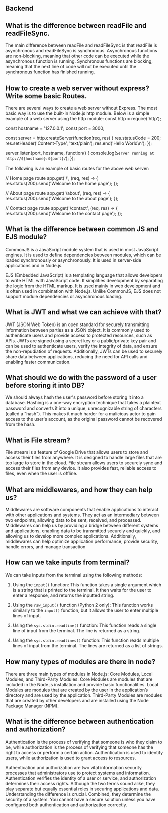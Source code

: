 ## Backend

## What is the difference between readFile and readFileSync.

The main difference between readFile and readFileSync is that readFile is asynchronous and readFileSync is synchronous. Asynchronous functions are non-blocking, meaning that other code can be executed while the asynchronous function is running. Synchronous functions are blocking, meaning that the next line of code will not be executed until the synchronous function has finished running.

## How to create a web server without express? Write some basic Routes.

There are several ways to create a web server without Express.
The most basic way is to use the built-in Node.js http module.
Below is a simple example of a web server using the http module:
const http = require('http');

const hostname = '127.0.0.1';
const port = 3000;

const server = http.createServer(function(req, res) {
res.statusCode = 200;
res.setHeader('Content-Type', 'text/plain');
res.end('Hello World\n');
});

server.listen(port, hostname, function() {
console.log(`Server running at http://${hostname}:${port}/`);
});

The following is an example of basic routes for the above web server:

// Home page route
app.get('/', (req, res) => {
res.status(200).send('Welcome to the home page');
});

// About page route
app.get('/about', (req, res) => {
res.status(200).send('Welcome to the about page');
});

// Contact page route
app.get('/contact', (req, res) => {
res.status(200).send('Welcome to the contact page');
});

## What is the difference between common JS and EJS module?

CommonJS is a JavaScript module system that is used in most JavaScript engines. It is used to define dependencies between modules, which can be loaded synchronously or asynchronously. It is used in server-side applications and in Node.js.

EJS (Embedded JavaScript) is a templating language that allows developers to write HTML with JavaScript code. It simplifies development by separating the logic from the HTML markup. It is used mainly in web development and is often used in combination with Node.js. Unlike CommonJS, EJS does not support module dependencies or asynchronous loading.

## What is JWT and what we can achieve with that?

JWT (JSON Web Token) is an open standard for securely transmitting information between parties as a JSON object. It is commonly used to authenticate users and provide access to protected resources, such as APIs. JWTs are signed using a secret key or a public/private key pair and can be used to authenticate users, verify the integrity of data, and ensure the non-repudiation of requests. Additionally, JWTs can be used to securely share data between applications, reducing the need for API calls and enabling faster communication.

## What should we do with the password of a user before storing it into DB?

We should always hash the user's password before storing it into a database. Hashing is a one-way encryption technique that takes a plaintext password and converts it into a unique, unrecognizable string of characters (called a "hash"). This makes it much harder for a malicious actor to gain access to the user's account, as the original password cannot be recovered from the hash.

## What is File stream?

File stream is a feature of Google Drive that allows users to store and access their files from anywhere. It is designed to handle large files that are too large to store in the cloud. File stream allows users to securely sync and access their files from any device. It also provides fast, reliable access to files, even when the user is offline.

## What are middlewares, and how they can help us?

Middlewares are software components that enable applications to interact with other applications and systems. They act as an intermediary between two endpoints, allowing data to be sent, received, and processed. Middlewares can help us by providing a bridge between different systems and applications, enabling data to be transmitted securely and quickly, and allowing us to develop more complex applications. Additionally, middlewares can help optimize application performance, provide security, handle errors, and manage transaction

## How can we take inputs from terminal?

We can take inputs from the terminal using the following methods:

1. Using the `input()` function: This function takes a single argument which is a string that is printed to the terminal. It then waits for the user to enter a response, and returns the inputted string.

2. Using the `raw_input()` function (Python 2 only): This function works similarly to the `input()` function, but it allows the user to enter multiple lines of input.

3. Using the `sys.stdin.readline()` function: This function reads a single line of input from the terminal. The line is returned as a string.

4. Using the `sys.stdin.readlines()` function: This function reads multiple lines of input from the terminal. The lines are returned as a list of strings.

## How many types of modules are there in node?

There are three main types of modules in Node.js: Core Modules, Local Modules, and Third-Party Modules. Core Modules are modules that are included in the Node.js installation and provide basic functionalities. Local Modules are modules that are created by the user in the application’s directory and are used by the application. Third-Party Modules are modules that are created by other developers and are installed using the Node Package Manager (NPM).

## What is the difference between authentication and authorization?

Authentication is the process of verifying that someone is who they claim to be, while authorization is the process of verifying that someone has the right to access or perform a certain action. Authentication is used to identify users, while authorization is used to grant access to resources.

Authentication and authorization are two vital information security processes that administrators use to protect systems and information. Authentication verifies the identity of a user or service, and authorization determines their access rights. Although the two terms sound alike, they play separate but equally essential roles in securing applications and data. Understanding the difference is crucial. Combined, they determine the security of a system. You cannot have a secure solution unless you have configured both authentication and authorization correctly.
